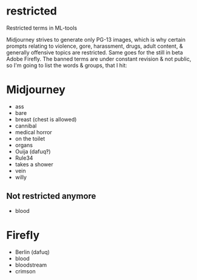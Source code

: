 # restricted
Restricted terms in ML-tools

Midjourney strives to generate only PG-13 images, which is why certain prompts relating to violence, gore, harassment, drugs, adult content, & generally offensive topics are restricted. Same goes for the still in beta Adobe Firefly.
The banned terms are under constant revision & not public, so I'm going to list the words & groups, that I hit:

# Midjourney
- ass
- bare 
- breast (chest is allowed)
- cannibal
- medical horror
- on the toilet
- organs 
- Ouija (dafuq‽)
- Rule34
- takes a shower
- vein
- willy

## Not restricted anymore
- blood


# Firefly
- Berlin (dafuq) 
- blood
- bloodstream 
- crimson
